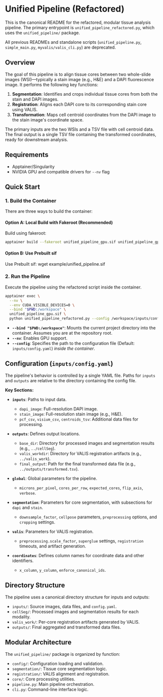# Unified Pipeline (Refactored)

This is the canonical README for the refactored, modular tissue analysis pipeline. The primary entrypoint is `unified_pipeline_refactored.py`, which uses the `unified_pipeline/` package.

All previous READMEs and standalone scripts (`unified_pipeline.py`, `simple_main.py`, `myvalis/valis_cli.py`) are deprecated.

## Overview

The goal of this pipeline is to align tissue cores between two whole-slide images (WSI)—typically a stain image (e.g., H&E) and a DAPI fluorescence image. It performs the following key functions:

1.  **Segmentation**: Identifies and crops individual tissue cores from both the stain and DAPI images.
2.  **Registration**: Aligns each DAPI core to its corresponding stain core using VALIS.
3.  **Transformation**: Maps cell centroid coordinates from the DAPI image to the stain image's coordinate space.

The primary inputs are the two WSIs and a TSV file with cell centroid data. The final output is a single TSV file containing the transformed coordinates, ready for downstream analysis.

## Requirements

- Apptainer/Singularity
- NVIDIA GPU and compatible drivers for `--nv` flag

## Quick Start

### 1. Build the Container

There are three ways to build the container:

#### Option A: Local Build with Fakeroot (Recommended)
Build using fakeroot:
```bash
apptainer build --fakeroot unified_pipeline_gpu.sif unified_pipeline_gpu.def
```
#### Option B: Use Prebuilt sif
Use Prebuilt sif:
wget example/unified_pipeline.sif

### 2. Run the Pipeline

Execute the pipeline using the refactored script inside the container. 

```bash
apptainer exec \
  --nv \
  --env CUDA_VISIBLE_DEVICES=0 \
  --bind "$PWD:/workspace" \
  unified_pipeline_gpu.sif \
  python unified_pipeline_refactored.py --config /workspace/inputs/config.yaml
```

- **`--bind "$PWD:/workspace"`**: Mounts the current project directory into the container. Assumes you are at the repository root.
- **`--nv`**: Enables GPU support.
- **`--config`**: Specifies the path to the configuration file (Default: `inputs/config.yaml`) *inside the container*.

## Configuration (`inputs/config.yaml`)

The pipeline's behavior is controlled by a single YAML file. Paths for `inputs` and `outputs` are relative to the directory containing the config file.

**Key Sections:**

- **`inputs`**: Paths to input data.
  - `dapi_image`: Full-resolution DAPI image.
  - `stain_image`: Full-resolution stain image (e.g., H&E).
  - `pcf_csv`, `visium_csv`, `centroids_tsv`: Additional data files for processing.

- **`outputs`**: Defines output locations.
  - `base_dir`: Directory for processed images and segmentation results (e.g., `../cellSeg`).
  - `valis_workdir`: Directory for VALIS registration artifacts (e.g., `../valis_work`).
  - `final_output`: Path for the final transformed data file (e.g., `../outputs/transformed.tsv`).

- **`global`**: Global parameters for the pipeline.
  - `microns_per_pixel`, `cores_per_row`, `expected_cores`, `flip_axis`, `verbose`.

- **`segmentation`**: Parameters for core segmentation, with subsections for `dapi` and `stain`.
  - `downsample_factor`, `cellpose` parameters, `preprocessing` options, and `cropping` settings.

- **`valis`**: Parameters for VALIS registration.
  - `preprocessing.scale_factor`, `superglue` settings, `registration` timeouts, and artifact generation.

- **`coordinates`**: Defines column names for coordinate data and other identifiers.
  - `x_column`, `y_column`, `enforce_canonical_ids`.

## Directory Structure

The pipeline uses a canonical directory structure for inputs and outputs:

- `inputs/`: Source images, data files, and `config.yaml`.
- `cellSeg/`: Processed images and segmentation results for each modality.
- `valis_work/`: Per-core registration artifacts generated by VALIS.
- `outputs/`: Final aggregated and transformed data files.

## Modular Architecture

The `unified_pipeline/` package is organized by function:

- `config/`: Configuration loading and validation.
- `segmentation/`: Tissue core segmentation logic.
- `registration/`: VALIS alignment and registration.
- `core/`: Core processing utilities.
- `pipeline.py`: Main pipeline orchestration.
- `cli.py`: Command-line interface logic.
